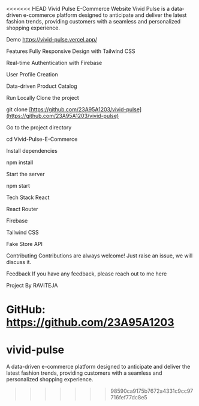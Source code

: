 <<<<<<< HEAD
Vivid Pulse E-Commerce Website
Vivid Pulse is a data-driven e-commerce platform designed to anticipate and deliver the latest fashion trends, providing customers with a seamless and personalized shopping experience.

Demo
https://vivid-pulse.vercel.app/

Features
Fully Responsive Design with Tailwind CSS

Real-time Authentication with Firebase

User Profile Creation

Data-driven Product Catalog

Run Locally
Clone the project

git clone [https://github.com/23A95A1203/vivid-pulse](https://github.com/23A95A1203/vivid-pulse)

Go to the project directory

cd Vivid-Pulse-E-Commerce

Install dependencies

npm install

Start the server

npm start

Tech Stack
React

React Router

Firebase

Tailwind CSS

Fake Store API

Contributing
Contributions are always welcome!
Just raise an issue, we will discuss it.

Feedback
If you have any feedback, please reach out to me here

Project By
RAVITEJA

GitHub: https://github.com/23A95A1203
=======
# vivid-pulse
A data-driven e-commerce platform designed to anticipate and deliver the latest fashion trends, providing customers with a seamless and personalized shopping experience.
>>>>>>> 98590ca9175b7672a4331c9cc97716fef77dc8e5
